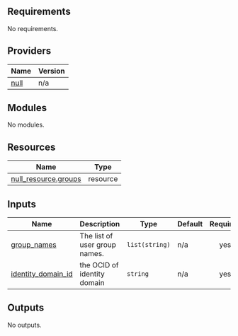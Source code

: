 <!-- BEGIN_TF_DOCS -->
## Requirements

No requirements.

## Providers

| Name | Version |
|------|---------|
| <a name="provider_null"></a> [null](#provider\_null) | n/a |

## Modules

No modules.

## Resources

| Name | Type |
|------|------|
| [null_resource.groups](https://registry.terraform.io/providers/hashicorp/null/latest/docs/resources/resource) | resource |

## Inputs

| Name | Description | Type | Default | Required |
|------|-------------|------|---------|:--------:|
| <a name="input_group_names"></a> [group\_names](#input\_group\_names) | The list of user group names. | `list(string)` | n/a | yes |
| <a name="input_identity_domain_id"></a> [identity\_domain\_id](#input\_identity\_domain\_id) | the OCID of identity domain | `string` | n/a | yes |

## Outputs

No outputs.
<!-- END_TF_DOCS -->